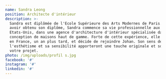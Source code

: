 ```yaml
---
name: Sandra Leong
position: Architecte d'intérieur
description: >-
  Sandra est diplômée de l'Ecole Supérieure des Arts Modernes de Paris. Après
  avoir obtenu son diplôme, Sandra commence sa vie professionnelle aux
  Etats-Unis, dans une agence d'architecture d'intérieur spécialisée dans la
  conception de maisons haut de gamme. Forte de cette expérience, elle revient
  en France, un an plus tard, et décide de rejoindre Johan. Son sens de
  l'esthétisme et sa sensibilité apporteront une touche originale et soignée à
  votre projet.
photo: /img/uploads/profil s.jpg
facebook: '#'
instagram: '#'
linkedin: '#'
---
```


